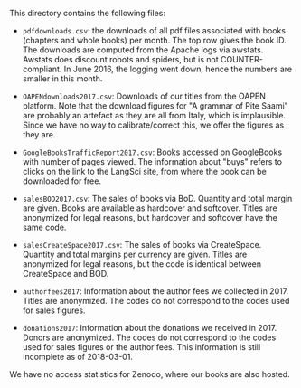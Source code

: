 This directory contains the following files:

- `pdfdownloads.csv`: the downloads of all pdf files associated with books (chapters and whole books) per month. The top row gives the book ID. The downloads are computed from the Apache logs via awstats. Awstats does discount robots and spiders, but is not COUNTER-compliant. In June 2016, the logging went down, hence the numbers are smaller in this month. 

- `OAPENdownloads2017.csv`: Downloads of our titles from the OAPEN platform. Note that the download figures for "A grammar of Pite Saami" are probably an artefact as they are all from Italy, which is implausible. Since we have no way to calibrate/correct this, we offer the figures as they are. 

- `GoogleBooksTrafficReport2017.csv`: Books accessed on GoogleBooks with number of pages viewed. The information about "buys" refers to clicks on the link to the LangSci site, from where the book can be downloaded for free.

- `salesBOD2017.csv`: The sales of books via BoD. Quantity and total margin are given. Books are available as hardcover and softcover. Titles are anonymized for legal reasons, but hardcover and softcover have the same code. 

- `salesCreateSpace2017.csv`: The sales of books via CreateSpace. Quantity and total margins per currency are given. Titles are anonymized for legal reasons, but the code is identical between CreateSpace and BOD.

- `authorfees2017`: Information about the author fees we collected in 2017. Titles are anonymized. The codes do not correspond to the codes used for sales figures.

- `donations2017`: Information about the donations we received in 2017. Donors are anonymized. The codes do not correspond to the codes used for sales figures or the author fees. This information is still incomplete as of 2018-03-01. 

We have no access statistics for Zenodo, where our books are also hosted. 

 